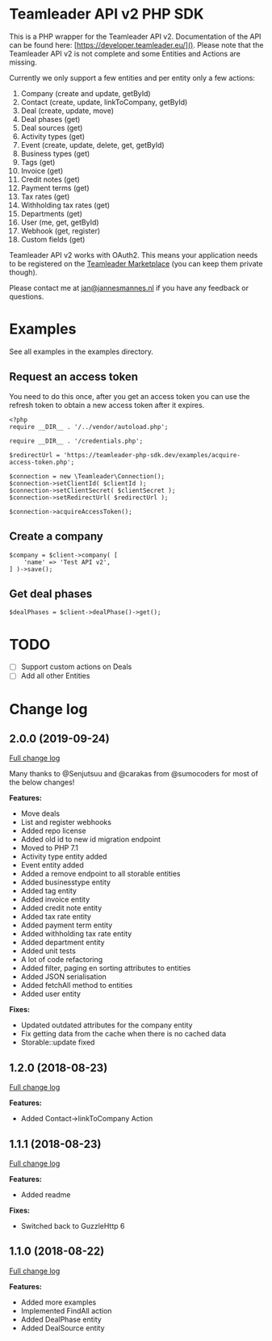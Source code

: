 # Teamleader API v2 PHP SDK

This is a PHP wrapper for the Teamleader API v2. Documentation of the API can be found here: [https://developer.teamleader.eu/]().
Please note that the Teamleader API v2 is not complete and some Entities and Actions are missing.

Currently we only support a few entities and per entity only a few actions:

1.  Company (create and update, getById)
2.  Contact (create, update, linkToCompany, getById)
3.  Deal (create, update, move)
4.  Deal phases (get)
5.  Deal sources (get)
6.  Activity types (get)
7.  Event (create, update, delete, get, getById)
8.  Business types (get)
9.  Tags (get)
10. Invoice (get)
11. Credit notes (get)
12. Payment terms (get)
13. Tax rates (get)
14. Withholding tax rates (get)
15. Departments (get)
16. User (me, get, getById)
17. Webhook (get, register)
17. Custom fields (get)

Teamleader API v2 works with OAuth2. This means your application needs to be registered on the [Teamleader Marketplace](https://marketplace.teamleader.eu/nl/nl/ontwikkel/integraties) (you can keep them private though).

Please contact me at jan@jannesmannes.nl if you have any feedback or questions.

# Examples

See all examples in the examples directory.

## Request an access token

You need to do this once, after you get an access token you can use the refresh token to obtain a new access token after it expires.

```
<?php
require __DIR__ . '/../vendor/autoload.php';

require __DIR__ . '/credentials.php';

$redirectUrl = 'https://teamleader-php-sdk.dev/examples/acquire-access-token.php';

$connection = new \Teamleader\Connection();
$connection->setClientId( $clientId );
$connection->setClientSecret( $clientSecret );
$connection->setRedirectUrl( $redirectUrl );

$connection->acquireAccessToken();
```

## Create a company

```
$company = $client->company( [
    'name' => 'Test API v2',
] )->save();
```

## Get deal phases

```
$dealPhases = $client->dealPhase()->get();
```

# TODO

- [ ] Support custom actions on Deals
- [ ] Add all other Entities

# Change log

## 2.0.0 (2019-09-24)
[Full change log](https://github.com/janhenkes/teamleader-php-sdk/compare/1.1.1...0c7c5f4080adbd1640542ca79f68a01191c61e20)

Many thanks to @Senjutsuu and @carakas from @sumocoders for most of the below changes!

**Features:**

- Move deals 
- List and register webhooks
- Added repo license
- Added old id to new id migration endpoint 
- Moved to PHP 7.1
- Activity type entity added
- Event entity added
- Added a remove endpoint to all storable entities
- Added businesstype entity
- Added tag entity
- Added invoice entity
- Added credit note entity
- Added tax rate entity
- Added payment term entity
- Added withholding tax rate entity
- Added department entity
- Added unit tests
- A lot of code refactoring
- Added filter, paging en sorting attributes to entities
- Added JSON serialisation
- Added fetchAll method to entities
- Added user entity

**Fixes:**

- Updated outdated attributes for the company entity
- Fix getting data from the cache when there is no cached data
- Storable::update fixed

## 1.2.0 (2018-08-23)
[Full change log](https://github.com/janhenkes/teamleader-php-sdk/compare/1.1.1...1.2.0)

**Features:**

- Added Contact->linkToCompany Action

## 1.1.1 (2018-08-23)
[Full change log](https://github.com/janhenkes/teamleader-php-sdk/compare/1.1.0...1.1.1)

**Features:**

- Added readme

**Fixes:**

- Switched back to GuzzleHttp 6


## 1.1.0 (2018-08-22)
[Full change log](https://github.com/janhenkes/teamleader-php-sdk/compare/1.0.2...1.1.0)

**Features:**

- Added more examples
- Implemented FindAll action
- Added DealPhase entity
- Added DealSource entity
